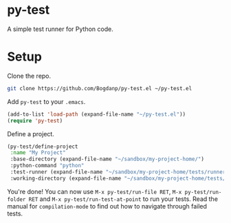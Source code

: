 # py-test

A simple test runner for Python code.

# Setup

Clone the repo.

```sh
git clone https://github.com/Bogdanp/py-test.el ~/py-test.el
```

Add `py-test` to your `.emacs`.

```lisp
(add-to-list 'load-path (expand-file-name "~/py-test.el"))
(require 'py-test)
```

Define a project.

```lisp
(py-test/define-project
 :name "My Project"
 :base-directory (expand-file-name "~/sandbox/my-project-home/")
 :python-command "python"
 :test-runner (expand-file-name "~/sandbox/my-project-home/tests/runner.py")
 :working-directory (expand-file-name "~/sandbox/my-project-home/tests/"))
```

You're done! You can now use `M-x py-test/run-file RET`,
`M-x py-test/run-folder RET` and `M-x py-test/run-test-at-point` to run
your tests. Read the manual for `compilation-mode` to find out how to
navigate through failed tests.
